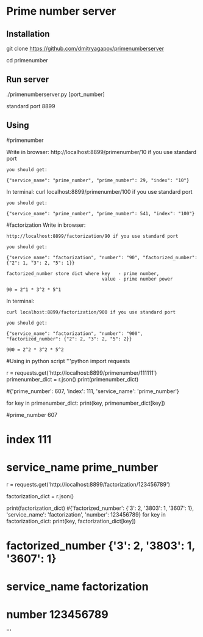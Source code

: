 Prime number server
===================

Installation
------------

git clone https://github.com/dmitryagapov/primenumberserver

cd primenumber

Run server
-----------

./primenumberserver.py [port_number]

standard port 8899

Using
---------
#primenumber

Write in browser:
    http://localhost:8899/primenumber/10 if you use standard port

    you should get:

    {"service_name": "prime_number", "prime_number": 29, "index": "10"}

In terminal:
    curl localhost:8899/primenumber/100 if you use standard port

    you should get:

    {"service_name": "prime_number", "prime_number": 541, "index": "100"}

#factorization
Write in browser:

    http://localhost:8899/factorization/90 if you use standard port

    you should get:

    {"service_name": "factorization", "number": "90", "factorized_number": {"2": 1, "3": 2, "5": 1}}

    factorized_number store dict where key   - prime number,
                                       value - prime number power

    90 = 2^1 * 3^2 * 5^1

In terminal:

    curl localhost:8899/factorization/900 if you use standard port

    you should get:

    {"service_name": "factorization", "number": "900", "factorized_number": {"2": 2, "3": 2, "5": 2}}

    900 = 2^2 * 3^2 * 5^2

#Using in python script
'''python
import requests

r = requests.get('http://localhost:8899/primenumber/111111')
primenumber_dict = r.json()
print(primenumber_dict)

#{'prime_number': 607, 'index': 111, 'service_name': 'prime_number'}

for key in primenumber_dict:
    print(key, primenumber_dict[key])

#prime_number 607
# index 111
# service_name prime_number

r = requests.get('http://localhost:8899/factorization/123456789')

factorization_dict = r.json()

print(factorization_dict)
#{'factorized_number': {'3': 2, '3803': 1, '3607': 1}, 'service_name': 'factorization', 'number': 123456789}
for key in factorization_dict:
    print(key, factorization_dict[key])

# factorized_number {'3': 2, '3803': 1, '3607': 1}
# service_name factorization
# number 123456789
'''
